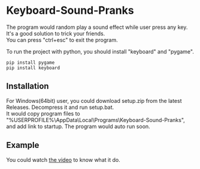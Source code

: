 # Keyboard-Sound-Pranks
The program would random play a sound effect while user press any key. It's a good solution to trick your friends.  
You can press "ctrl+esc" to exit the program.

To run the project with python, you should install "keyboard" and "pygame".
```
pip install pygame
pip install keyboard
```

## Installation
For Windows(64bit) user, you could download setup.zip from the latest Releases. Decompress it and run setup.bat.  
It would copy program files to "%USERPROFILE%\AppData\Local\Programs\Keyboard-Sound-Pranks", and add link to startup. The program would auto run soon.

## Example
You could watch [the video](https://www.youtube.com/watch?v=fjh0eetoolQ) to know what it do.
